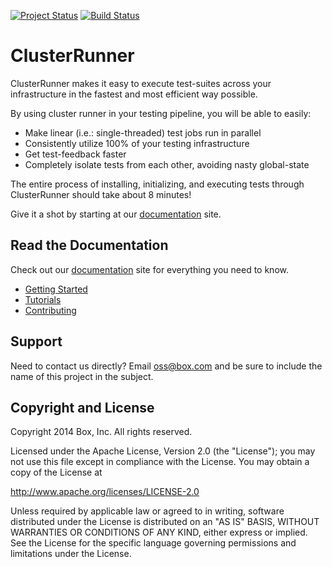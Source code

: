 [![Project Status](http://opensource.box.com/badges/active.svg)](http://opensource.box.com/badges)
[![Build Status](https://travis-ci.org/box/ClusterRunner.svg?branch=master)](https://travis-ci.org/box/ClusterRunner)

# ClusterRunner

ClusterRunner makes it easy to execute test-suites across your infrastructure in the fastest and most efficient way possible.

By using cluster runner in your testing pipeline, you will be able to easily:

- Make linear (i.e.: single-threaded) test jobs run in parallel
- Consistently utilize 100% of your testing infrastructure
- Get test-feedback faster
- Completely isolate tests from each other, avoiding nasty global-state

The entire process of installing, initializing, and executing tests through ClusterRunner should take about 8 minutes!

Give it a shot by starting at our [documentation](http://www.clusterrunner.com) site.


## Read the Documentation

Check out our [documentation](http://www.clusterrunner.com) site for everything you need to know.

- [Getting Started](http://www.clusterrunner.com/docs/home/)
- [Tutorials](http://www.clusterrunner.com/docs/configuring-your-project/)
- [Contributing](http://www.clusterrunner.com/docs/development-guide/)

## Support

Need to contact us directly? Email oss@box.com and be sure to include the name of this project in the subject.

## Copyright and License

Copyright 2014 Box, Inc. All rights reserved.

Licensed under the Apache License, Version 2.0 (the "License");
you may not use this file except in compliance with the License.
You may obtain a copy of the License at

   http://www.apache.org/licenses/LICENSE-2.0

Unless required by applicable law or agreed to in writing, software
distributed under the License is distributed on an "AS IS" BASIS,
WITHOUT WARRANTIES OR CONDITIONS OF ANY KIND, either express or implied.
See the License for the specific language governing permissions and
limitations under the License.
